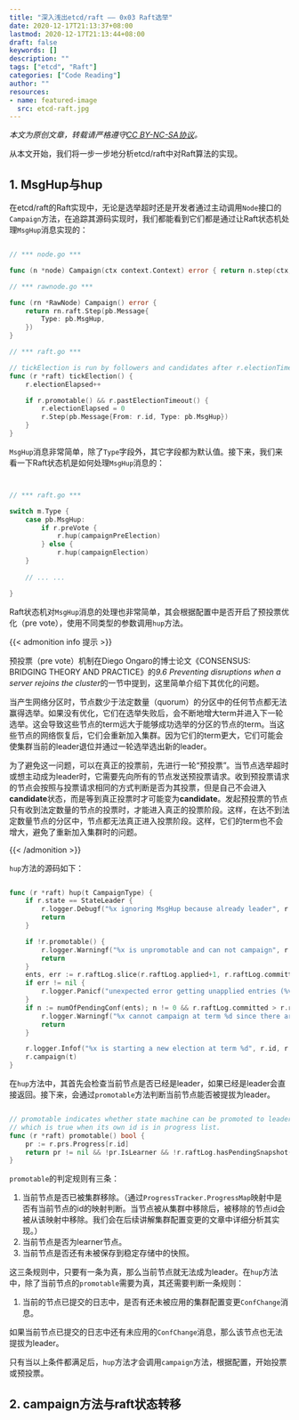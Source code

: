 ```yaml
---
title: "深入浅出etcd/raft —— 0x03 Raft选举"
date: 2020-12-17T21:13:37+08:00
lastmod: 2020-12-17T21:13:44+08:00
draft: false
keywords: []
description: ""
tags: ["etcd", "Raft"]
categories: ["Code Reading"]
author: ""
resources:
- name: featured-image
  src: etcd-raft.jpg
---
```


*本文为原创文章，转载请严格遵守[CC BY-NC-SA协议](https://creativecommons.org/licenses/by-nc-sa/4.0/)。*

<!--more-->

从本文开始，我们将一步一步地分析etcd/raft中对Raft算法的实现。

## 1. MsgHup与hup

在etcd/raft的Raft实现中，无论是选举超时还是开发者通过主动调用`Node`接口的`Campaign`方法，在追踪其源码实现时，我们都能看到它们都是通过让Raft状态机处理`MsgHup`消息实现的：

```go

// *** node.go ***

func (n *node) Campaign(ctx context.Context) error { return n.step(ctx, pb.Message{Type: pb.MsgHup}) }

// *** rawnode.go ***

func (rn *RawNode) Campaign() error {
	return rn.raft.Step(pb.Message{
		Type: pb.MsgHup,
	})
}

// *** raft.go ***

// tickElection is run by followers and candidates after r.electionTimeout.
func (r *raft) tickElection() {
	r.electionElapsed++

	if r.promotable() && r.pastElectionTimeout() {
		r.electionElapsed = 0
		r.Step(pb.Message{From: r.id, Type: pb.MsgHup})
	}
}

```

`MsgHup`消息非常简单，除了`Type`字段外，其它字段都为默认值。接下来，我们来看一下Raft状态机是如何处理`MsgHup`消息的：

```go


// *** raft.go ***

switch m.Type {
	case pb.MsgHup:
		if r.preVote {
			r.hup(campaignPreElection)
		} else {
			r.hup(campaignElection)
    }
    
    // ... ...

}

```

Raft状态机对`MsgHup`消息的处理也非常简单，其会根据配置中是否开启了预投票优化（pre vote），使用不同类型的参数调用`hup`方法。

{{< admonition info 提示 >}}

预投票（pre vote）机制在Diego Ongaro的博士论文《CONSENSUS: BRIDGING THEORY AND PRACTICE》的*9.6 Preventing disruptions when a server rejoins the cluster*的一节中提到，这里简单介绍下其优化的问题。

当产生网络分区时，节点数少于法定数量（quorum）的分区中的任何节点都无法赢得选举。如果没有优化，它们在选举失败后，会不断地增大term并进入下一轮选举。这会导致这些节点的term远大于能够成功选举的分区的节点的term。当这些节点的网络恢复后，它们会重新加入集群。因为它们的term更大，它们可能会使集群当前的leader退位并通过一轮选举选出新的leader。

为了避免这一问题，可以在真正的投票前，先进行一轮“预投票”。当节点选举超时或想主动成为leader时，它需要先向所有的节点发送预投票请求。收到预投票请求的节点会按照与投票请求相同的方式判断是否为其投票，但是自己不会进入**candidate**状态，而是等到真正投票时才可能变为**candidate**。发起预投票的节点只有收到法定数量的节点的投票时，才能进入真正的投票阶段。这样，在达不到法定数量节点的分区中，节点都无法真正进入投票阶段。这样，它们的term也不会增大，避免了重新加入集群时的问题。

{{< /admonition >}}

`hup`方法的源码如下：

```go

func (r *raft) hup(t CampaignType) {
	if r.state == StateLeader {
		r.logger.Debugf("%x ignoring MsgHup because already leader", r.id)
		return
	}

	if !r.promotable() {
		r.logger.Warningf("%x is unpromotable and can not campaign", r.id)
		return
	}
	ents, err := r.raftLog.slice(r.raftLog.applied+1, r.raftLog.committed+1, noLimit)
	if err != nil {
		r.logger.Panicf("unexpected error getting unapplied entries (%v)", err)
	}
	if n := numOfPendingConf(ents); n != 0 && r.raftLog.committed > r.raftLog.applied {
		r.logger.Warningf("%x cannot campaign at term %d since there are still %d pending configuration changes to apply", r.id, r.Term, n)
		return
	}

	r.logger.Infof("%x is starting a new election at term %d", r.id, r.Term)
	r.campaign(t)
}

```

在`hup`方法中，其首先会检查当前节点是否已经是leader，如果已经是leader会直接返回。接下来，会通过`promotable`方法判断当前节点能否被提拔为leader。

```go

// promotable indicates whether state machine can be promoted to leader,
// which is true when its own id is in progress list.
func (r *raft) promotable() bool {
	pr := r.prs.Progress[r.id]
	return pr != nil && !pr.IsLearner && !r.raftLog.hasPendingSnapshot()
}

```

`promotable`的判定规则有三条：

1. 当前节点是否已被集群移除。（通过`ProgressTracker.ProgressMap`映射中是否有当前节点的id的映射判断。当节点被从集群中移除后，被移除的节点id会被从该映射中移除。我们会在后续讲解集群配置变更的文章中详细分析其实现。）
2. 当前节点是否为learner节点。
3. 当前节点是否还有未被保存到稳定存储中的快照。

这三条规则中，只要有一条为真，那么当前节点就无法成为leader。在`hup`方法中，除了当前节点的`promotable`需要为真，其还需要判断一条规则：

1. 当前的节点已提交的日志中，是否有还未被应用的集群配置变更`ConfChange`消息。

如果当前节点已提交的日志中还有未应用的`ConfChange`消息，那么该节点也无法提拔为leader。

只有当以上条件都满足后，`hup`方法才会调用`campaign`方法，根据配置，开始投票或预投票。

## 2. campaign方法与raft状态转移

